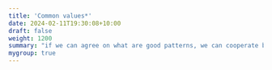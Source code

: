 ```yaml
---
title: 'Common values*'
date: 2024-02-11T19:30:08+10:00
draft: false
weight: 1200
summary: "if we can agree on what are good patterns, we can cooperate better"
mygroup: true
---
```


